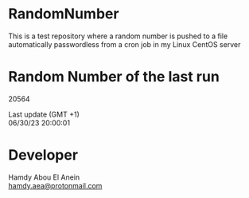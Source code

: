 # RandomNumber    
This is a test repository where a random number is pushed to a file automatically passwordless from a cron job in my Linux CentOS server    
# Random Number of the last run   
20564
      
Last update (GMT +1)    
06/30/23 20:00:01
# Developer    
Hamdy Abou El Anein   
hamdy.aea@protonmail.com
